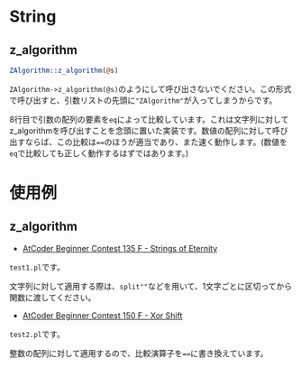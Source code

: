 # String

## z_algorithm

```perl
ZAlgorithm::z_algorithm(@s)
```

`ZAlgorithm->z_algorithm(@s)`のようにして呼び出さないでください。この形式で呼び出すと、引数リストの先頭に`"ZAlgorithm"`が入ってしまうからです。

8行目で引数の配列の要素を`eq`によって比較しています。これは文字列に対してz_algorithmを呼び出すことを念頭に置いた実装です。数値の配列に対して呼び出すならば、この比較は`==`のほうが適当であり、また速く動作します。(数値を`eq`で比較しても正しく動作するはずではあります。)

# 使用例

## z_algorithm

* [AtCoder Beginner Contest 135 F - Strings of Eternity](https://atcoder.jp/contests/abc135/submissions/16614898)

`test1.pl`です。

文字列に対して適用する際は、`split""`などを用いて、1文字ごとに区切ってから関数に渡してください。

* [AtCoder Beginner Contest 150 F - Xor Shift](https://atcoder.jp/contests/abc150/submissions/16615096)

`test2.pl`です。

整数の配列に対して適用するので、比較演算子を`==`に書き換えています。


